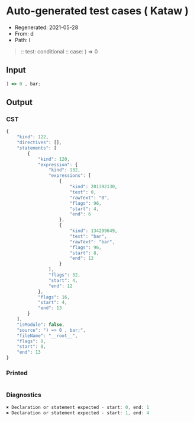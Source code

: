 # Auto-generated test cases ( Kataw )
- Regenerated: 2021-05-28
- From: d
- Path: l
> :: test: conditional
> :: case: ) => 0
## Input

`````js
) => 0 , bar;
`````
## Output

### CST

```javascript
{
    "kind": 122,
    "directives": [],
    "statements": [
        {
            "kind": 120,
            "expression": {
                "kind": 132,
                "expressions": [
                    {
                        "kind": 201392130,
                        "text": 0,
                        "rawText": "0",
                        "flags": 96,
                        "start": 4,
                        "end": 6
                    },
                    {
                        "kind": 134299649,
                        "text": "bar",
                        "rawText": "bar",
                        "flags": 96,
                        "start": 8,
                        "end": 12
                    }
                ],
                "flags": 32,
                "start": 4,
                "end": 12
            },
            "flags": 16,
            "start": 4,
            "end": 13
        }
    ],
    "isModule": false,
    "source": ") => 0 , bar;",
    "fileName": "__root__",
    "flags": 0,
    "start": 0,
    "end": 13
}
```

### Printed

```javascript

```

### Diagnostics

```javascript
✖ Declaration or statement expected - start: 0, end: 1
✖ Declaration or statement expected - start: 1, end: 4

```

